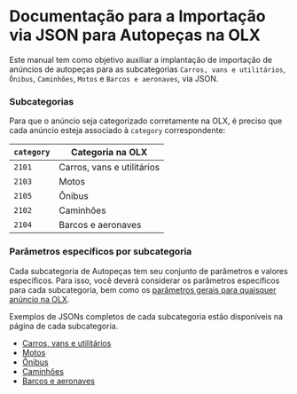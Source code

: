 # Documentação para a Importação via JSON para Autopeças na OLX

Este manual tem como objetivo auxiliar a implantação de importação de anúncios de autopeças para as subcategorias `Carros, vans e utilitários`, `Ônibus`, `Caminhões`, `Motos` e `Barcos e aeronaves`, via JSON.

### Subcategorias 

Para que o anúncio seja categorizado corretamente na OLX, é preciso que cada anúncio esteja associado à `category` correspondente:

| `category` | Categoria na OLX           |
|------------|----------------------------|
| `2101`     | Carros, vans e utilitários |
| `2103`     | Motos                      |
| `2105`     | Ônibus                     |
| `2102`     | Caminhões                  |
| `2104`     | Barcos e aeronaves         |


### Parâmetros específicos por subcategoria

Cada subcategoria de Autopeças tem seu conjunto de parâmetros e valores específicos. Para isso, você deverá considerar os parâmetros específicos para cada subcategoria, bem como os [parâmetros gerais para quaisquer anúncio na OLX](/json/README.md).

Exemplos de JSONs completos de cada subcategoria estão disponíveis na página de cada subcategoria.

- [Carros, vans e utilitários](sub_autos.md)
- [Motos](sub_motorcycle.md)
- [Ônibus](sub_bus.md)
- [Caminhões](sub_truck.md)
- [Barcos e aeronaves](sub_boat_plane.md)
